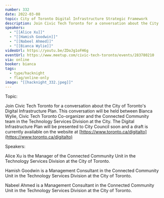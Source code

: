 ```yaml
---
number: 332
date: 2022-03-08
topic: City of Toronto Digital Infrastructure Strategic Framework
description: Join Civic Tech Toronto for a conversation about the City of Toronto's Digital Infrastructure Plan. This conversation will be held between Bianca Wylie, Civic Tech Toronto Co-organizer and the Connected Community team in the Technology Services Division at the City. The Digital Infrastructure Plan will be presented to City Council soon and a draft is currently available on the website at https://www.toronto.ca/digitalto
speakers:
  - "[[Alice Xu]]"
  - "[[Hamish Goodwin]]"
  - "[[Nabeel Ahmed]]"
  - "[[Bianca Wylie]]"
videoUrl: https://youtu.be/ZDoJg1oFH6g
eventUrl: https://www.meetup.com/civic-tech-toronto/events/283780210
via: online
booker: bianca
tags:
  - type/hacknight
  - flag/online-only
image: "[[hacknight_332.jpeg]]"
---
```


Topic:

Join Civic Tech Toronto for a conversation about the City of Toronto's Digital Infrastructure Plan. This conversation will be held between Bianca Wylie, Civic Tech Toronto Co-organizer and the Connected Community team in the Technology Services Division at the City. The Digital Infrastructure Plan will be presented to City Council soon and a draft is currently available on the website at [https://www.toronto.ca/digitalto](https://www.toronto.ca/digitalto)

Speakers:

Alice Xu is the Manager of the Connected Community Unit in the Technology Services Division at the City of Toronto.

Hamish Goodwin is a Management Consultant in the Connected Community Unit in the Technology Services Division at the City of Toronto.

Nabeel Ahmed is a Management Consultant in the Connected Community Unit in the Technology Services Division at the City of Toronto.
